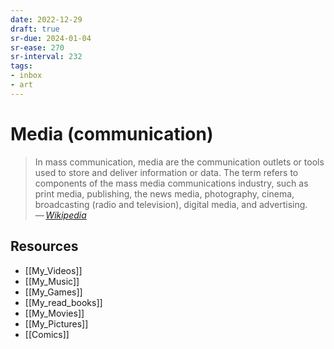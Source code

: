 ```yaml
---
date: 2022-12-29
draft: true
sr-due: 2024-01-04
sr-ease: 270
sr-interval: 232
tags:
- inbox
- art
---
```


# Media (communication)

> In mass communication, media are the communication outlets or tools used to
> store and deliver information or data. The term refers to components of the
> mass media communications industry, such as print media, publishing, the news
> media, photography, cinema, broadcasting (radio and television), digital
> media, and advertising.\
> — <cite>[Wikipedia](https://en.wikipedia.org/wiki/Media_\(communication\))</cite>

## Resources
- [[My_Videos]]
- [[My_Music]]
- [[My_Games]]
- [[My_read_books]]
- [[My_Movies]]
- [[My_Pictures]]
- [[Comics]]